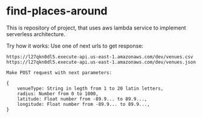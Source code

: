 # find-places-around
This is repository of project, that uses aws lambda service to implement serverless architecture.

Try how it works:
    Use one of next urls to get response:

    https://l27qkn0dl5.execute-api.us-east-1.amazonaws.com/dev/venues.csv
    https://l27qkn0dl5.execute-api.us-east-1.amazonaws.com/dev/venues.json

    Make POST request with next parameters:

    {
        venueType: String in legth from 1 to 20 latin letters,
        radius: Number from 0 to 1000,
        latitude: Float number from -89.9... to 89.9...,
        longitude: Float number from -89.9... to 89.9...,
    }
